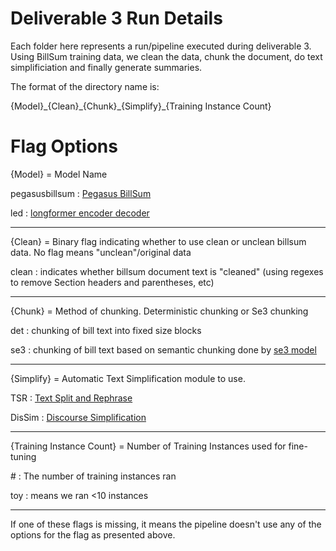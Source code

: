 #  Deliverable 3 Run Details

Each folder here represents a run/pipeline executed during deliverable 3.
Using BillSum training data, we clean the data, chunk the document, do text simplificiation and finally generate summaries.

The format of the directory name is: 

{Model}\_{Clean}\_{Chunk}\_{Simplify}\_{Training Instance Count}

# Flag Options

{Model} = Model Name

pegasusbillsum : [Pegasus BillSum](https://huggingface.co/google/pegasus-billsum)

led : [longformer encoder decoder]()

---
{Clean} = Binary flag indicating whether to use clean or unclean billsum data. No flag means "unclean"/original data

clean : indicates whether billsum document text is "cleaned" (using regexes to remove Section headers and parentheses, etc)

---
{Chunk} = Method of chunking. Deterministic chunking or Se3 chunking

det : chunking of bill text into fixed size blocks

se3 : chunking of bill text based on semantic chunking done by [se3 model]()

---
{Simplify} = Automatic Text Simplification module to use.

TSR : [Text Split and Rephrase]()

DisSim : [Discourse Simplification](https://github.com/Lambda-3/DiscourseSimplification)

---
{Training Instance Count} = Number of Training Instances used for fine-tuning

\# : The number of training instances ran

toy : means we ran <10 instances

---

If one of these flags is missing, it means the pipeline doesn't use any of the options for the flag as presented above.

